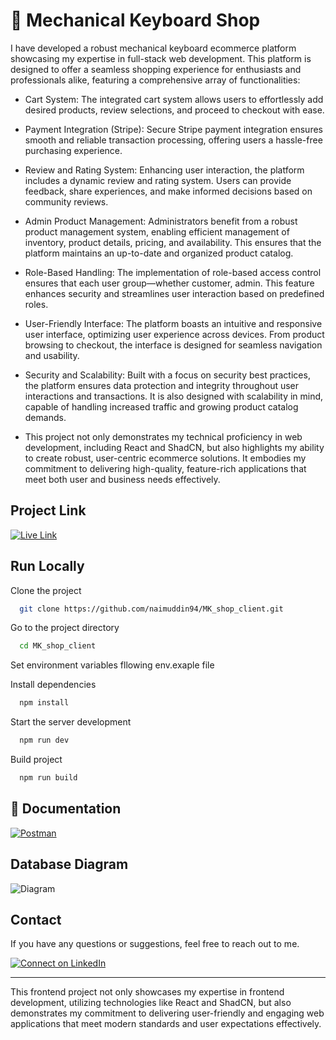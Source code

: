 
# 🔗 Mechanical Keyboard Shop

I have developed a robust mechanical keyboard ecommerce platform showcasing my expertise in full-stack web development. This platform is designed to offer a seamless shopping experience for enthusiasts and professionals alike, featuring a comprehensive array of functionalities:

- Cart System: The integrated cart system allows users to effortlessly add desired products, review selections, and proceed to checkout with ease.

- Payment Integration (Stripe): Secure Stripe payment integration ensures smooth and reliable transaction processing, offering users a hassle-free purchasing experience.

- Review and Rating System: Enhancing user interaction, the platform includes a dynamic review and rating system. Users can provide feedback, share experiences, and make informed decisions based on community reviews.

- Admin Product Management: Administrators benefit from a robust product management system, enabling efficient management of inventory, product details, pricing, and availability. This ensures that the platform maintains an up-to-date and organized product catalog.

- Role-Based Handling: The implementation of role-based access control ensures that each user group—whether customer, admin. This feature enhances security and streamlines user interaction based on predefined roles.

- User-Friendly Interface: The platform boasts an intuitive and responsive user interface, optimizing user experience across devices. From product browsing to checkout, the interface is designed for seamless navigation and usability.

- Security and Scalability: Built with a focus on security best practices, the platform ensures data protection and integrity throughout user interactions and transactions. It is also designed with scalability in mind, capable of handling increased traffic and growing product catalog demands.

- This project not only demonstrates my technical proficiency in web development, including React and ShadCN, but also highlights my ability to create robust, user-centric ecommerce solutions. It embodies my commitment to delivering high-quality, feature-rich applications that meet both user and business needs effectively.

## Project Link
[![Live Link](https://img.shields.io/badge/Frontend-Live-brightgreen?style=for-the-badge)](https://keeb-keyboard.vercel.app/)

## Run Locally

Clone the project

```bash
  git clone https://github.com/naimuddin94/MK_shop_client.git
```

Go to the project directory

```bash
  cd MK_shop_client
```

Set environment variables fllowing env.exaple file

Install dependencies

```bash
  npm install
```

Start the server development

```bash
  npm run dev
```

Build project

```bash
  npm run build
```


## 🔗 Documentation
[![Postman](https://img.shields.io/badge/Postman-FF6C37?style=for-the-badge&logo=postman&logoColor=white)](https://documenter.getpostman.com/view/34122341/2sA3kRJ3gC)


## Database Diagram

![Diagram](https://res.cloudinary.com/dxoncladp/image/upload/v1721145024/Mechanical_Keyboard_Shop_f8e22f.png)

## Contact

If you have any questions or suggestions, feel free to reach out to me.

[![Connect on LinkedIn](https://img.shields.io/badge/LinkedIn-Connect-blue?style=for-the-badge&logo=linkedin)](https://www.linkedin.com/in/iamnaimuddin)

---

This frontend project not only showcases my expertise in frontend development, utilizing technologies like React and ShadCN, but also demonstrates my commitment to delivering user-friendly and engaging web applications that meet modern standards and user expectations effectively.
